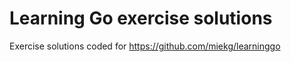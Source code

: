# Learning Go exercise solutions

Exercise solutions coded for https://github.com/miekg/learninggo

